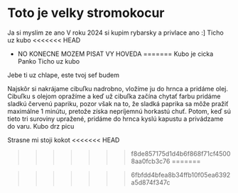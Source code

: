 # Toto je velky stromokocur

Ja si myslim ze ano
V roku 2024 si kupim rybarsky a privlace ano :]
Ticho uz kubo
<<<<<<< HEAD

* NO KONECNE MOZEM PISAT VY HOVEDA
=======
Kubo je cicka
Panko
Ticho uz kubo 

Jebe ti uz chlape, este tvoj sef budem

Najskôr si nakrájame cibuľku nadrobno, vložíme ju do hrnca a pridáme olej. Cibuľku s olejom opražíme a keď už cibuľka začína chytať farbu pridáme sladkú červenú papriku, pozor však na to, že sladká paprika sa môže pražiť maximálne 1 minútu, pretože získa nepríjemnú horkastú chuť. Potom, keď sú tieto tri suroviny upražené, pridáme do hrnca kyslú kapustu a privádzame do varu.
Kubo drz picu




Strasne mi stoji kokot 
<<<<<<< HEAD
>>>>>>> f8de857175d1d4b6f868f71cf45008aa0fcb3c76
=======

>>>>>>> 6fbfdd4bfea8b34ffb10f05ea6392a5d874f347c
